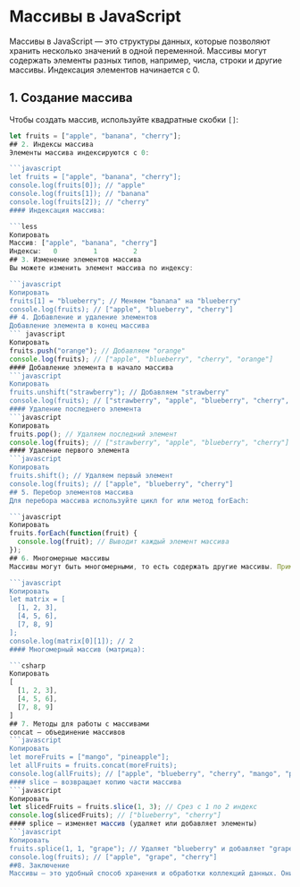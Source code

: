 # Массивы в JavaScript

Массивы в JavaScript — это структуры данных, которые позволяют хранить несколько значений в одной переменной. Массивы могут содержать элементы разных типов, например, числа, строки и другие массивы. Индексация элементов начинается с 0.

## 1. Создание массива

Чтобы создать массив, используйте квадратные скобки `[]`:

```javascript
let fruits = ["apple", "banana", "cherry"];
## 2. Индексы массива
Элементы массива индексируются с 0:

```javascript
let fruits = ["apple", "banana", "cherry"];
console.log(fruits[0]); // "apple"
console.log(fruits[1]); // "banana"
console.log(fruits[2]); // "cherry"
#### Индексация массива:

```less
Копировать
Массив: ["apple", "banana", "cherry"]
Индексы:   0         1         2
## 3. Изменение элементов массива
Вы можете изменить элемент массива по индексу:

```javascript
Копировать
fruits[1] = "blueberry"; // Меняем "banana" на "blueberry"
console.log(fruits); // ["apple", "blueberry", "cherry"]
## 4. Добавление и удаление элементов
Добавление элемента в конец массива
``` javascript
Копировать
fruits.push("orange"); // Добавляем "orange"
console.log(fruits); // ["apple", "blueberry", "cherry", "orange"]
#### Добавление элемента в начало массива
```javascript
Копировать
fruits.unshift("strawberry"); // Добавляем "strawberry"
console.log(fruits); // ["strawberry", "apple", "blueberry", "cherry", "orange"]
#### Удаление последнего элемента
```javascript
Копировать
fruits.pop(); // Удаляем последний элемент
console.log(fruits); // ["strawberry", "apple", "blueberry", "cherry"]
#### Удаление первого элемента
```javascript
Копировать
fruits.shift(); // Удаляем первый элемент
console.log(fruits); // ["apple", "blueberry", "cherry"]
## 5. Перебор элементов массива
Для перебора массива используйте цикл for или метод forEach:

```javascript
Копировать
fruits.forEach(function(fruit) {
  console.log(fruit); // Выводит каждый элемент массива
});
## 6. Многомерные массивы
Массивы могут быть многомерными, то есть содержать другие массивы. Пример с матрицей:

```javascript
Копировать
let matrix = [
  [1, 2, 3],
  [4, 5, 6],
  [7, 8, 9]
];
console.log(matrix[0][1]); // 2
#### Многомерный массив (матрица):

```csharp
Копировать
[
  [1, 2, 3],
  [4, 5, 6],
  [7, 8, 9]
]
## 7. Методы для работы с массивами
concat — объединение массивов
```javascript
Копировать
let moreFruits = ["mango", "pineapple"];
let allFruits = fruits.concat(moreFruits);
console.log(allFruits); // ["apple", "blueberry", "cherry", "mango", "pineapple"]
#### slice — возвращает копию части массива
```javascript
Копировать
let slicedFruits = fruits.slice(1, 3); // Срез с 1 по 2 индекс
console.log(slicedFruits); // ["blueberry", "cherry"]
#### splice — изменяет массив (удаляет или добавляет элементы)
```javascript
Копировать
fruits.splice(1, 1, "grape"); // Удаляет "blueberry" и добавляет "grape"
console.log(fruits); // ["apple", "grape", "cherry"]
##8. Заключение
Массивы — это удобный способ хранения и обработки коллекций данных. Они поддерживают множество методов для добавления, удаления, изменения и перебора элементов.
